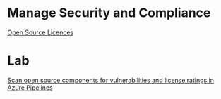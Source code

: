 # Manage Security and Compliance

[Open Source Licences](https://choosealicense.com/licenses/)

# Lab

[Scan open source components for vulnerabilities and license ratings in Azure Pipelines](https://docs.microsoft.com/de-de/learn/modules/scan-open-source/)
